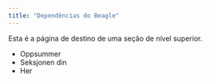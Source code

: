 ```yaml
---
title: "Dependências do Beagle"
---
```


Esta é a página de destino de uma seção de nível superior.

* Oppsummer
* Seksjonen din
* Her
